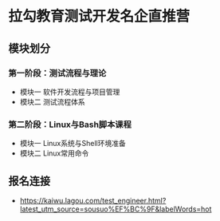 # 拉勾教育测试开发名企直推营

## 模块划分

### 第一阶段：测试流程与理论
- 模块一 软件开发流程与项目管理
- 模块二 测试流程体系

### 第二阶段：Linux与Bash脚本课程
- 模块一 Linux系统与Shell环境准备
- 模块二 Linux常用命令

## 报名连接
- https://kaiwu.lagou.com/test_engineer.html?latest_utm_source=sousuo%EF%BC%9F&labelWords=hot



